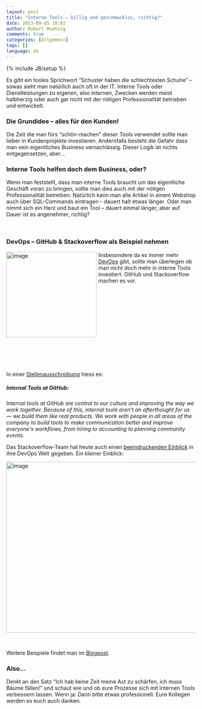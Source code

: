 ```yaml
---
layout: post
title: "Interne Tools – billig und geschmacklos, richtig?"
date: 2013-09-05 18:02
author: Robert Muehsig
comments: true
categories: [Allgemein]
tags: []
language: de
---
```

{% include JB/setup %}
<p>Es gibt ein tooles Sprichwort “Schuster haben die schlechtesten Schuhe” – sowas sieht man natürlich auch oft in der IT. Interne Tools oder Dienstleistungen zu eigenen, also internen, Zwecken werden meist halbherzig oder auch gar nicht mit der nötigen Professionalität betrieben und entwickelt.</p> <h3>Die Grundidee – alles für den Kunden!</h3> <p>Die Zeit die man fürs “schön-machen” dieser Tools verwendet sollte man lieber in Kundenprojekte investieren. Andernfalls besteht die Gefahr dass man sein eigentliches Business vernachlässig. Dieser Logik ist nichts entgegensetzen, aber…</p> <h3>Interne Tools helfen doch dem Business, oder?</h3> <p>Wenn man feststellt, dass man interne Tools braucht um das eigentliche Geschäft voran zu bringen, sollte man dies auch mit der nötigen Professionalität betreiben. Natürlich kann man alle Artikel in einem Webshop auch über SQL-Commands eintragen – dauert halt etwas länger. Oder man nimmt sich ein Herz und baut ein Tool – dauert einmal länger, aber auf Dauer ist es angenehmer, richtig?</p> <p>&nbsp;</p> <h3>DevOps – GitHub &amp; Stackoverflow als Beispiel nehmen</h3> <p><a href="http://en.wikipedia.org/wiki/DevOps"><img title="image" style="border-top: 0px; border-right: 0px; border-bottom: 0px; margin: 0px 5px 0px 0px; border-left: 0px; display: inline" border="0" alt="image" src="{{BASE_PATH}}/assets/wp-images-de/image1919.png" width="240" align="left" height="227"></a>Insbesondere da es immer mehr <a href="http://en.wikipedia.org/wiki/DevOps">DevOps</a> gibt, sollte man überlegen ob man nicht doch mehr in interne Tools investiert. GitHub und Stackoverflow machen es vor.</p> <p>&nbsp;</p> <p>&nbsp;</p> <p>&nbsp;</p> <p>&nbsp;</p> <p>&nbsp;</p> <p>&nbsp;</p> <p>&nbsp;</p> <p>In einer <a href="https://jobs.github.com/positions/38bad1be-105a-11e3-8ccf-64433d98d63e">Stellenausschreibung</a> hiess es:</p> <h5><em>Internal Tools at GitHub:</em></h5> <p><em>Internal tools at GitHub are central to our culture and improving the way we work together. Because of this, internal tools aren't an afterthought for us — we build them like real products. We work with people in all areas of the company to build tools to make communication better and improve everyone's workflows, from hiring to accounting to planning community events.</em> <p>Das Stackoverflow-Team hat heute auch einen <a href="http://blog.serverfault.com/2013/09/05/homegrown-devops-tools-at-stack-exchange/">beeindruckenden Einblick</a> in ihre DevOps Welt gegeben. Ein kleiner Einblick:</p> <p><a href="http://blog.serverfault.com/2013/09/05/homegrown-devops-tools-at-stack-exchange/"><img title="image" style="border-top: 0px; border-right: 0px; border-bottom: 0px; border-left: 0px; display: inline" border="0" alt="image" src="{{BASE_PATH}}/assets/wp-images-de/image1920.png" width="578" height="453"></a> </p> <p>&nbsp;</p> <p>Weitere Beispiele findet man im <a href="http://blog.serverfault.com/2013/09/05/homegrown-devops-tools-at-stack-exchange/">Blogpost</a>.</p> <h3>Also…</h3> <p>Denkt an den Satz “Ich hab keine Zeit meine Axt zu schärfen, ich muss Bäume fällen!” und schaut wie und ob eure Prozesse sich mit internen Tools verbessern lassen. Wenn ja: Dann bitte etwas professionell. Eure Kollegen werden es euch auch danken.</p>
